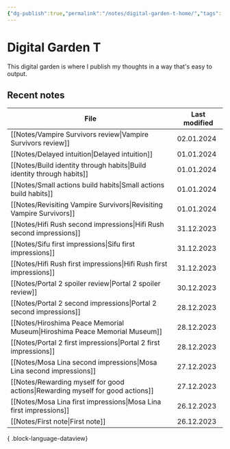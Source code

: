 ```yaml
---
{"dg-publish":true,"permalink":"/notes/digital-garden-t-home/","tags":["gardenEntry"],"created":"2023-12-26T20:57:28.391+09:00","updated":"2023-12-27T10:45:43.113+09:00"}
---
```



# Digital Garden T

This digital garden is where I publish my thoughts in a way that's easy to output.

## Recent notes

| File                                                                              | Last modified |
| --------------------------------------------------------------------------------- | ------------- |
| [[Notes/Vampire Survivors review\|Vampire Survivors review]]                   | 02.01.2024    |
| [[Notes/Delayed intuition\|Delayed intuition]]                                 | 01.01.2024    |
| [[Notes/Build identity through habits\|Build identity through habits]]         | 01.01.2024    |
| [[Notes/Small actions build habits\|Small actions build habits]]               | 01.01.2024    |
| [[Notes/Revisiting Vampire Survivors\|Revisiting Vampire Survivors]]           | 01.01.2024    |
| [[Notes/Hifi Rush second impressions\|Hifi Rush second impressions]]           | 31.12.2023    |
| [[Notes/Sifu first impressions\|Sifu first impressions]]                       | 31.12.2023    |
| [[Notes/Hifi Rush first impressions\|Hifi Rush first impressions]]             | 31.12.2023    |
| [[Notes/Portal 2 spoiler review\|Portal 2 spoiler review]]                     | 30.12.2023    |
| [[Notes/Portal 2 second impressions\|Portal 2 second impressions]]             | 28.12.2023    |
| [[Notes/Hiroshima Peace Memorial Museum\|Hiroshima Peace Memorial Museum]]     | 28.12.2023    |
| [[Notes/Portal 2 first impressions\|Portal 2 first impressions]]               | 28.12.2023    |
| [[Notes/Mosa Lina second impressions\|Mosa Lina second impressions]]           | 27.12.2023    |
| [[Notes/Rewarding myself for good actions\|Rewarding myself for good actions]] | 27.12.2023    |
| [[Notes/Mosa Lina first impressions\|Mosa Lina first impressions]]             | 26.12.2023    |
| [[Notes/First note\|First note]]                                               | 26.12.2023    |

{ .block-language-dataview}
